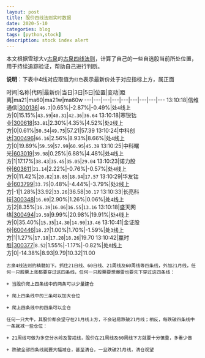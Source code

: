 ```yaml
---
layout: post
title: 股价四线法则实时数据
date: 2020-5-10
categories: blog
tags: [python,stock]
description: stock index alert
---
```



本文根据雪球大v[古泉](https://xueqiu.com/u/7148646888)的[古泉四线法则](https://xueqiu.com/7148646888/130498192)，计算了自己的一些自选股当前所处位置，用于持续追踪验证，帮助自己进行判断。

**说明**：下表中4线对应取值为`红色`表示最新价处于对应指标上方，属正面

时间|名称|代码|最新价|当日|3日|5日|位置|变动|距离|ma21|ma60|ma21w|ma60w
---|---|---|---|---|---|---|---|---
13:10:18|信维通信|[300136](https://xueqiu.com/S/SZ300136)|`46.7`|0.65%|-2.87%|-0.49%|处`4`线上方|0|15.15%|`43.59`|`40.31`|`42.36`|`36.64`
13:10:18|寒锐钴业|[300618](https://xueqiu.com/S/SZ300618)|`53.81`|2.30%|4.35%|4.52%|处`2`线上方|0|0.61%|`50.54`|`49.75`|57.21|57.39
13:10:24|中科创达|[300496](https://xueqiu.com/S/SZ300496)|`66.16`|2.56%|8.93%|8.66%|处`4`线上方|0|19.89%|`59.59`|`57.99`|`60.95`|`45.39`
13:10:25|中科曙光|[603019](https://xueqiu.com/S/SH603019)|`39.98`|0.25%|6.88%|4.48%|处`4`线上方|1|17.17%|`38.43`|`35.45`|`35.05`|`29.04`
13:10:23|诺力股份|[603611](https://xueqiu.com/S/SH603611)|`21.14`|2.22%|-0.76%|-0.57%|处`4`线上方|0|11.42%|`20.82`|`18.85`|`18.94`|`17.57`
13:10:29|华友钴业|[603799](https://xueqiu.com/S/SH603799)|`33.75`|0.48%|-4.44%|-3.79%|处`2`线上方|-1|1.28%|33.92|`33.26`|36.58|`30.17`
13:10:33|长亮科技|[300348](https://xueqiu.com/S/SZ300348)|`16.69`|2.90%|1.26%|0.06%|处`4`线上方|2|8.35%|`16.39`|`16.06`|`16.55`|`13.16`
13:10:18|盛天网络|[300494](https://xueqiu.com/S/SZ300494)|`19.59`|9.99%|20.98%|19.91%|处`4`线上方|0|35.40%|`15.35`|`14.30`|`14.90`|`13.46`
13:10:41|金证股份|[600446](https://xueqiu.com/S/SH600446)|`18.27`|1.00%|1.70%|-1.59%|处`3`线上方|1|1.27%|`17.18`|`17.28`|`18.26`|19.70
13:10:42|赢时胜|[300377](https://xueqiu.com/S/SZ300377)|`8.52`|1.55%|-1.17%|-0.82%|处`0`线上方|0|-14.38%|8.93|9.79|10.32|11.00

```
古泉4线法则的精髓如下。抓住21日线、60日线、21周线及60周线等四条线，外加21月线，任何一只股票上涨都要穿过这四条线，任何一只股票要想爆雷也要先下穿过这四条线：

+ 当股价爬上四条线中的两条可以少量建仓

+ 爬上四条线中的三条可以加大仓位

+ 爬上四条线中的四条可以全仓

任何一只大牛，其股价都会坚守在21月线上方，不会轻易跌破21月线；相反，每跌破四条线中一条就减一些仓位：

+ 21周线可做为多空分水岭及警戒线，股价在21周线及60周线下方就要十分慎重，多看少做

+ 跌破全部四条线就要大幅减仓，甚至清仓，一旦跌破21月线，清仓观望
```